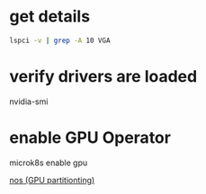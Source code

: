 ---
---

# get details
```bash
lspci -v | grep -A 10 VGA
```

# verify drivers are loaded
nvidia-smi

# enable GPU Operator
microk8s enable gpu

[nos (GPU partitionting)](https://github.com/nebuly-ai/nos)